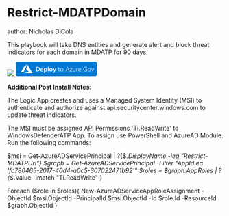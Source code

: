 # Restrict-MDATPDomain
author: Nicholas DiCola

This playbook will take DNS entities and generate alert and block threat indicators for each domain in MDATP for 90 days.

<a href="https://portal.azure.com/#create/Microsoft.Template/uri/https%3A%2F%2Fraw.githubusercontent.com%2FAzure%2FAzure-Sentinel%2Fmaster%2FPlaybooks%2FRestrict-MDATPDomain%2Fazuredeploy.json" target="_blank">
    <img src="http://azuredeploy.net/deploybutton.png"/>
</a>
<a href="https://portal.azure.us/#create/Microsoft.Template/uri/https%3A%2F%2Fraw.githubusercontent.com%2FAzure%2FAzure-Sentinel%2Fmaster%2FPlaybooks%2FRestrict-MDATPDomain%2Fazuredeploy.json" target="_blank">
<img src="https://raw.githubusercontent.com/Azure/azure-quickstart-templates/master/1-CONTRIBUTION-GUIDE/images/deploytoazuregov.png"/>
</a>

**Additional Post Install Notes:**

The Logic App creates and uses a Managed System Identity (MSI) to authenticate and authorize against api.securitycenter.windows.com to update threat indicators.

The MSI must be assigned API Permissions 'Ti.ReadWrite' to WindowsDefenderATP App. To assign use PowerShell and AzureAD Module. Run the following commands:

$msi = Get-AzureADServicePrincipal | ?{$_.DisplayName -ieq "Restrict-MDATPUrl"}
$graph = Get-AzureADServicePrincipal -Filter "AppId eq 'fc780465-2017-40d4-a0c5-307022471b92'"
$roles = $graph.AppRoles | ?{$_.Value -imatch "Ti.ReadWrite" }

Foreach ($role in $roles){
New-AzureADServiceAppRoleAssignment -ObjectId $msi.ObjectId -PrincipalId $msi.ObjectId -Id $role.Id -ResourceId $graph.ObjectId
}